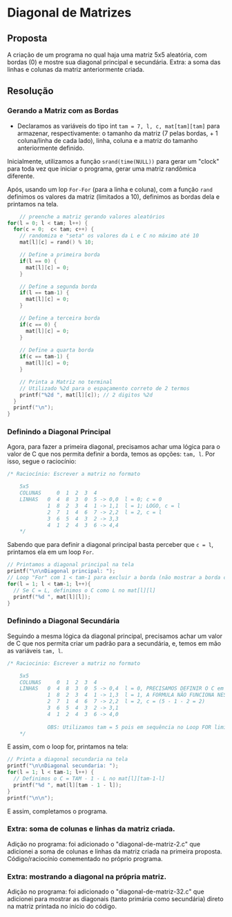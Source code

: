 # Diagonal de Matrizes

## Proposta

A criação de um programa no qual haja uma matriz 5x5 aleatória, com bordas (0) e mostre sua diagonal principal e secundária.
Extra: a soma das linhas e colunas da matriz anteriormente criada.

## Resolução


### Gerando a Matriz com as Bordas

- Declaramos as variáveis do tipo int ``tam = 7, l, c, mat[tam][tam]`` para armazenar, respectivamente: o tamanho da matriz (7 pelas bordas, + 1 coluna/linha de cada lado), linha, coluna e a matriz do tamanho anteriormente definido.

Inicialmente, utilizamos a função `srand(time(NULL))` para gerar um "clock" para toda vez que iniciar o programa, gerar uma matriz randômica diferente.

Após, usando um lop `For-For` (para a linha e coluna), com a função `rand` definimos os valores da matriz (limitados a 10), definimos as bordas dela e printamos na tela.
```c
    // preenche a matriz gerando valores aleatórios
for(l = 0; l < tam; l++) {
  for(c = 0;  c< tam; c++) {
    // randomiza e "seta" os valores da L e C no máximo até 10 
    mat[l][c] = rand() % 10;

    // Define a primeira borda
    if(l == 0) {
      mat[l][c] = 0;
    }

    // Define a segunda borda
    if(l == tam-1) {
      mat[l][c] = 0;
    }

    // Define a terceira borda
    if(c == 0) {
      mat[l][c] = 0;
    }
            
    // Define a quarta borda
    if(c == tam-1) {
      mat[l][c] = 0;
    }

    // Printa a Matriz no terminal
    // Utilizado %2d para o espaçamento correto de 2 termos
    printf("%2d ", mat[l][c]); // 2 digitos %2d
  }
  printf("\n");
}
```

### Definindo a Diagonal Principal

Agora, para fazer a primeira diagonal, precisamos achar uma lógica para o valor de C que nos permita definir a borda, temos as opções: ``tam, l``. Por isso, segue o raciocínio:
```c
/* Raciocínio: Escrever a matriz no formato

    5x5
    COLUNAS     0  1  2  3  4
    LINHAS   0  4  8  3  0  5 -> 0,0  l = 0; c = 0  
             1  8  2  3  4  1 -> 1,1  l = 1; LOGO, c = l
             2  7  1  4  6  7 -> 2,2  l = 2, c = l
             3  6  5  4  3  2 -> 3,3
             4  1  2  4  3  6 -> 4,4
    */
```

Sabendo que para definir a diagonal principal basta perceber que `c = l`, printamos ela em um loop `For`.
```c
// Printamos a diagonal principal na tela
printf("\n\nDiagonal principal: ");
// Loop "For" com 1 < tam-1 para excluir a borda (não mostrar a borda como parte da diagonal)
for(l = 1; l < tam-1; l++){
  // Se C = L, definimos o C como L no mat[l][l]
  printf("%d ", mat[l][l]);
}
```

### Definindo a Diagonal Secundária

Seguindo a mesma lógica da diagonal principal, precisamos achar um valor de C que nos permita criar um padrão para a secundária, e, temos em mão as variáveis `tam, l`.
```c
/* Raciocinio: Escrever a matriz no formato

    5x5
    COLUNAS     0  1  2  3  4
    LINHAS   0  4  8  3  0  5 -> 0,4  l = 0, PRECISAMOS DEFINIR O C em uma fórmula --> c = tam - 1
             1  8  2  3  4  1 -> 1,3  l = 1, A FORMULA NÃO FUNCIONA NESSE, LOGO, TESTAMOS: c = tam - 1 - l
             2  7  1  4  6  7 -> 2,2  l = 2, c = (5 - 1 - 2 = 2)
             3  6  5  4  3  2 -> 3,1
             4  1  2  4  3  6 -> 4,0
             
             OBS: Utilizamos tam = 5 pois em sequência no Loop FOR limitamos o tamanho de TAM removendo as bordas dele (para não contar na diagonal), ficando uma matriz "bruta" 5x5.
    */
```

E assim, com o loop for, printamos na tela:
```c
// Printa a diagonal secundaria na tela
printf("\n\nDiagonal secundaria: ");
for(l = 1; l < tam-1; l++) {
  // Definimos o C = TAM - 1 - L no mat[l][tam-1-l]
  printf("%d ", mat[l][tam - 1 - l]);
}
printf("\n\n");
```

E assim, completamos o programa.

### Extra: soma de colunas e linhas da matriz criada.

Adição no programa: foi adicionado o "diagonal-de-matriz-2.c" que adicionei a soma de colunas e linhas da matriz criada na primeira proposta. Código/raciocínio comementado no próprio programa.

### Extra: mostrando a diagonal na própria matriz.

Adição no programa: foi adicionado o "diagonal-de-matriz-32.c" que adicionei para mostrar as diagonais (tanto primária como secundária) direto na matriz printada no início do código.
